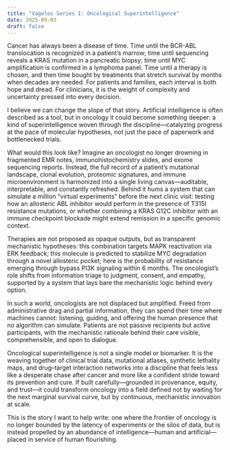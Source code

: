 ```yaml
---
title: "Vagelos Series I: Oncological Superintelligence"
date: 2025-09-03
draft: false
---
```


Cancer has always been a disease of time. Time until the BCR-ABL translocation is recognized in a patient’s marrow; time until sequencing reveals a KRAS mutation in a pancreatic biopsy; time until MYC amplification is confirmed in a lymphoma panel. Time until a therapy is chosen, and then time bought by treatments that stretch survival by months when decades are needed. For patients and families, each interval is both hope and dread. For clinicians, it is the weight of complexity and uncertainty pressed into every decision.

I believe we can change the slope of that story. Artificial intelligence is often described as a tool, but in oncology it could become something deeper: a kind of superintelligence woven through the discipline—catalyzing progress at the pace of molecular hypotheses, not just the pace of paperwork and bottlenecked trials.

What would this look like? Imagine an oncologist no longer drowning in fragmented EMR notes, immunohistochemistry slides, and exome sequencing reports. Instead, the full record of a patient’s mutational landscape, clonal evolution, proteomic signatures, and immune microenvironment is harmonized into a single living canvas—auditable, interpretable, and constantly refreshed. Behind it hums a system that can simulate a million “virtual experiments” before the next clinic visit: testing how an allosteric ABL inhibitor would perform in the presence of T315I resistance mutations, or whether combining a KRAS G12C inhibitor with an immune checkpoint blockade might extend remission in a specific genomic context.

Therapies are not proposed as opaque outputs, but as transparent mechanistic hypotheses: this combination targets MAPK reactivation via ERK feedback; this molecule is predicted to stabilize MYC degradation through a novel allosteric pocket; here is the probability of resistance emerging through bypass PI3K signaling within 6 months. The oncologist’s role shifts from information triage to judgment, consent, and empathy, supported by a system that lays bare the mechanistic logic behind every option.

In such a world, oncologists are not displaced but amplified. Freed from administrative drag and partial information, they can spend their time where machines cannot: listening, guiding, and offering the human presence that no algorithm can simulate. Patients are not passive recipients but active participants, with the mechanistic rationale behind their care visible, comprehensible, and open to dialogue.

Oncological superintelligence is not a single model or biomarker. It is the weaving together of clinical trial data, mutational atlases, synthetic lethality maps, and drug–target interaction networks into a discipline that feels less like a desperate chase after cancer and more like a confident stride toward its prevention and cure. If built carefully—grounded in provenance, equity, and trust—it could transform oncology into a field defined not by waiting for the next marginal survival curve, but by continuous, mechanistic innovation at scale.

This is the story I want to help write: one where the frontier of oncology is no longer bounded by the latency of experiments or the silos of data, but is instead propelled by an abundance of intelligence—human and artificial—placed in service of human flourishing.